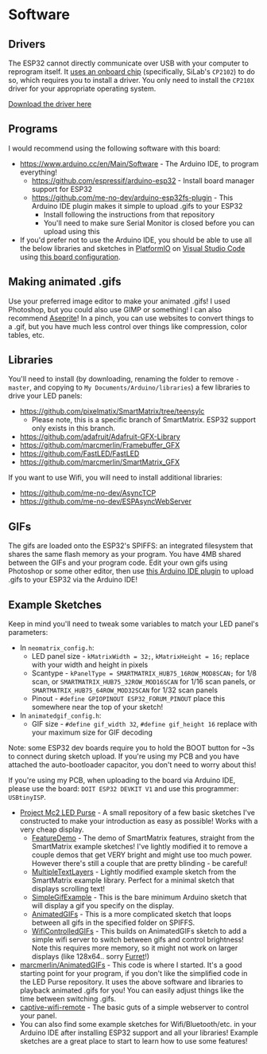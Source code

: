 # Software

## Drivers
The ESP32 cannot directly communicate over USB with your computer to reprogram itself. It [uses an onboard chip](https://docs.espressif.com/projects/esp-idf/en/latest/get-started/establish-serial-connection.html) (specifically, SiLab's `CP2102`) to do so, which requires you to install a driver. You only need to install the `CP210X` driver for your appropriate operating system.

[Download the driver here](https://www.silabs.com/products/development-tools/software/usb-to-uart-bridge-vcp-drivers)

## Programs
I would recommend using the following software with this board:
* https://www.arduino.cc/en/Main/Software - The Arduino IDE, to program everything!
  * https://github.com/espressif/arduino-esp32 - Install board manager support for ESP32
  * https://github.com/me-no-dev/arduino-esp32fs-plugin - This Arduino IDE plugin makes it simple to upload .gifs to your ESP32
    * Install following the instructions from that repository
    * You'll need to make sure Serial Monitor is closed before you can upload using this
* If you'd prefer not to use the Arduino IDE, you should be able to use all the below libraries and sketches in [PlatformIO](https://platformio.org/) on [Visual Studio Code](https://platformio.org/platformio-ide) using [this board configuration](https://docs.platformio.org/en/latest/boards/espressif32/esp32doit-devkit-v1.html).

## Making animated .gifs
Use your preferred image editor to make your animated .gifs! I used Photoshop, but you could also use GIMP or something! I can also recommend [Aseprite](https://www.aseprite.org/)! In a pinch, you can use websites to convert things to a .gif, but you have much less control over things like compression, color tables, etc.

## Libraries
You'll need to install (by downloading, renaming the folder to remove `-master`, and copying to `My Documents/Arduino/libraries`) a few libraries to drive your LED panels:
* https://github.com/pixelmatix/SmartMatrix/tree/teensylc
  * Please note, this is a specific branch of SmartMatrix. ESP32 support only exists in this branch.
* https://github.com/adafruit/Adafruit-GFX-Library
* https://github.com/marcmerlin/Framebuffer_GFX
* https://github.com/FastLED/FastLED
* https://github.com/marcmerlin/SmartMatrix_GFX

If you want to use Wifi, you will need to install additional libraries:
* https://github.com/me-no-dev/AsyncTCP
* https://github.com/me-no-dev/ESPAsyncWebServer

## GIFs
The gifs are loaded onto the ESP32's SPIFFS: an integrated filesystem that shares the same flash memory as your program.  You have 4MB shared between the GIFs and your program code. Edit your own gifs using Photoshop or some other editor, then use [this Arduino IDE plugin](https://github.com/me-no-dev/arduino-esp32fs-plugin) to upload .gifs to your ESP32 via the Arduino IDE!

## Example Sketches
Keep in mind you'll need to tweak some variables to match your LED panel's parameters:
* In `neomatrix_config.h`:
  * LED panel size - `kMatrixWidth = 32;`, `kMatrixHeight = 16;` replace with your width and height in pixels
  * Scantype - `kPanelType = SMARTMATRIX_HUB75_16ROW_MOD8SCAN;` for 1/8 scan, or `SMARTMATRIX_HUB75_32ROW_MOD16SCAN` for 1/16 scan panels, or `SMARTMATRIX_HUB75_64ROW_MOD32SCAN` for 1/32 scan panels
  * Pinout - `#define GPIOPINOUT ESP32_FORUM_PINOUT` place this somewhere near the top of your sketch!
* In `animatedgif_config.h`:
  * GIF size - `#define gif_width 32`, `#define gif_height 16` replace with your maximum size for GIF decoding

Note: some ESP32 dev boards require you to hold the BOOT button for ~3s to connect during sketch upload. If you're using my PCB and you have attached the auto-bootloader capacitor, you don't need to worry about this!

If you're using my PCB, when uploading to the board via Arduino IDE, please use the board: `DOIT ESP32 DEVKIT V1` and use this programmer: `USBtinyISP`.

* [Project Mc2 LED Purse](https://github.com/rorosaurus/project-mc2-led-purse) - A small repository of a few basic sketches I've constructed to make your introduction as easy as possible! Works with a very cheap display.
  * [FeatureDemo](https://github.com/rorosaurus/project-mc2-led-purse/tree/master/FeatureDemo) - The demo of SmartMatrix features, straight from the SmartMatrix example sketches! I've lightly modified it to remove a couple demos that get VERY bright and might use too much power. However there's still a couple that are pretty blinding - be careful!
  * [MultipleTextLayers](https://github.com/rorosaurus/project-mc2-led-purse/tree/master/MultipleTextLayers) - Lightly modified example sketch from the SmartMatrix example library. Perfect for a minimal sketch that displays scrolling text!
  * [SimpleGifExample](https://github.com/rorosaurus/project-mc2-led-purse/tree/master/SimpleGifExample) - This is the bare minimum Arduino sketch that will display a gif you specify on the display.  
  * [AnimatedGIFs](https://github.com/rorosaurus/project-mc2-led-purse/tree/master/AnimatedGIFs) - This is a more complicated sketch that loops between all gifs in the specified folder on SPIFFS.
  * [WifiControlledGIFs](https://github.com/rorosaurus/project-mc2-led-purse/tree/master/WifiControlledGIFs) - This builds on AnimatedGIFs sketch to add a simple wifi server to switch between gifs and control brightness! Note this requires more memory, so it might not work on larger displays (like 128x64.. sorry [Furret](https://github.com/rorosaurus/FurretTotem)!)
* [marcmerlin/AnimatedGIFs](https://github.com/marcmerlin/AnimatedGIFs) - This code is where I started. It's a good starting point for your program, if you don't like the simplified code in the LED Purse repository. It uses the above software and libraries to playback animated .gifs for you! You can easily adjust things like the time between switching .gifs. 
* [captive-wifi-remote](https://github.com/rorosaurus/captive-wifi-remote) - The basic guts of a simple webserver to control your panel.
* You can also find some example sketches for Wifi/Bluetooth/etc. in your Arduino IDE after installing ESP32 support and all your libraries! Example sketches are a great place to start to learn how to use some features!